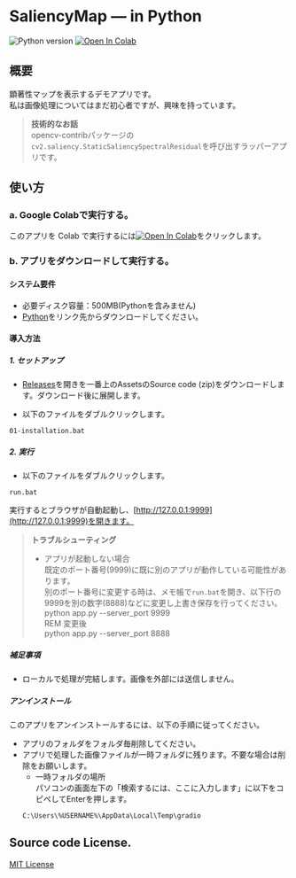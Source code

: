 # SaliencyMap — in Python
![Python version](https://img.shields.io/badge/python-3.8+-important)
<a href="https://colab.research.google.com/github/umyuu/SaliencyMapDemo/blob/main/launch_app.ipynb" target="_parent"><img src="https://colab.research.google.com/assets/colab-badge.svg" alt="Open In Colab"/></a>

## 概要  
顕著性マップを表示するデモアプリです。  
私は画像処理についてはまだ初心者ですが、興味を持っています。  
> **技術的なお話**  
> opencv-contribパッケージの`cv2.saliency.StaticSaliencySpectralResidual`を呼び出すラッパーアプリです。  

## 使い方  
### a. Google Colabで実行する。
このアプリを Colab で実行するには<a href="https://colab.research.google.com/github/umyuu/SaliencyMapDemo/blob/main/launch_app.ipynb" target="_parent"><img src="https://colab.research.google.com/assets/colab-badge.svg" alt="Open In Colab"/></a>をクリックします。  

### b. アプリをダウンロードして実行する。  
#### システム要件  
- 必要ディスク容量：500MB(Pythonを含みません)  
- [Python](https://www.python.org/downloads/)をリンク先からダウンロードしてください。  

#### 導入方法  
##### 1. セットアップ  
- [Releases](https://github.com/umyuu/SaliencyMapDemo/releases)を開きを一番上のAssetsのSource code
(zip)をダウンロードします。ダウンロード後に展開します。

- 以下のファイルをダブルクリックします。  
~~~
01-installation.bat
~~~
##### 2. 実行  
- 以下のファイルをダブルクリックします。  
~~~
run.bat
~~~
実行するとブラウザが自動起動し、[http://127.0.0.1:9999](http://127.0.0.1:9999)を開きます。  
> **トラブルシューティング**  
> - アプリが起動しない場合  
> 既定のポート番号(9999)に既に別のアプリが動作している可能性があります。  
> 別のポート番号に変更する時は、メモ帳で`run.bat`を開き、以下行の9999を別の数字(8888)などに変更し上書き保存を行ってください。  
> python app.py --server_port 9999  
> REM 変更後  
> python app.py --server_port 8888  

##### 補足事項  
- ローカルで処理が完結します。画像を外部には送信しません。  

##### アンインストール  
このアプリをアンインストールするには、以下の手順に従ってください。  
- アプリのフォルダをフォルダ毎削除してください。  
- アプリで処理した画像ファイルが一時フォルダに残ります。不要な場合は削除をお願いします。  
	- 一時フォルダの場所  
	パソコンの画面左下の「検索するには、ここに入力します」に以下をコピペしてEnterを押します。  
	~~~
	C:\Users\%USERNAME%\AppData\Local\Temp\gradio
	~~~

## Source code License.  
[MIT License](LICENSE)  
